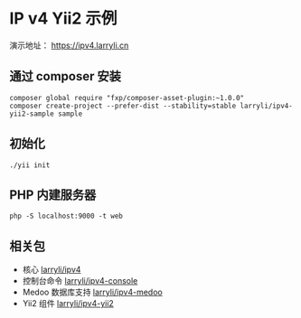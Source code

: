 # IP v4 Yii2 示例

演示地址： https://ipv4.larryli.cn

## 通过 composer 安装

```shell
composer global require "fxp/composer-asset-plugin:~1.0.0"
composer create-project --prefer-dist --stability=stable larryli/ipv4-yii2-sample sample
```

## 初始化

```shell
./yii init
```

## PHP 内建服务器

```shell
php -S localhost:9000 -t web
```

## 相关包

* 核心 [larryli/ipv4](https://github.com/larryli/ipv4)
* 控制台命令 [larryli/ipv4-console](https://github.com/larryli/ipv4-console)
* Medoo 数据库支持 [larryli/ipv4-medoo](https://github.com/larryli/ipv4-medoo)
* Yii2 组件 [larryli/ipv4-yii2](https://github.com/larryli/ipv4-yii2)
